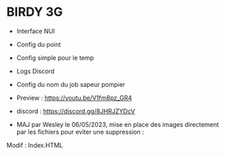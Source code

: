 # BIRDY 3G

- Interface NUI
- Config du point
- Config simple pour le temp 
- Logs Discord
- Config du nom du job sapeur pompier
- Preview : https://youtu.be/V1fm8pz_GR4
- discord : https://discord.gg/8JHRJZYDcV


- MAJ par Wesley le 06/05/2023, mise en place des images directement par les fichiers pour eviter une suppression : 

Modif : Index.HTML
